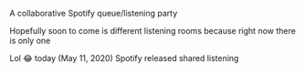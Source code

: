 A collaborative Spotify queue/listening party

Hopefully soon to come is different listening rooms because right now there is only one

Lol 😂 today (May 11, 2020) Spotify released shared listening